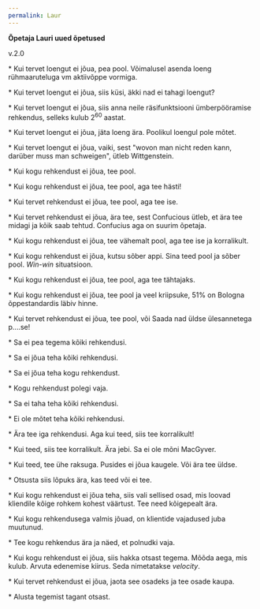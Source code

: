 ```yaml
---
permalink: Laur
---
```


__Õpetaja Lauri uued õpetused__

v.2.0

\* Kui tervet loengut ei jõua, pea pool. Võimalusel asenda loeng rühmaaruteluga vm aktiivõppe vormiga.

\* Kui tervet loengut ei jõua, siis küsi, äkki nad ei tahagi loengut?

\* Kui tervet loengut ei jõua, siis anna neile  räsifunktsiooni ümberpööramise rehkendus, selleks kulub 2<sup>60</sup> aastat.

\* Kui tervet loengut ei jõua, jäta loeng ära. Poolikul loengul pole mõtet.

\* Kui tervet loengut ei jõua, vaiki, sest "wovon man nicht reden kann, darüber muss man schweigen", ütleb Wittgenstein.

\* Kui kogu rehkendust ei jõua, tee pool.

\* Kui kogu rehkendust ei jõua, tee pool, aga tee hästi!

\* Kui tervet rehkendust ei jõua, tee pool, aga tee ise.

\* Kui tervet rehkendust ei jõua, ära tee, sest Confucious ütleb, et ära tee midagi ja kõik saab tehtud. Confucius aga on suurim õpetaja.

\* Kui kogu rehkendust ei jõua, tee vähemalt pool, aga tee ise ja korralikult.

\* Kui kogu rehkendust ei jõua, kutsu sõber appi. Sina teed pool ja sõber pool. _Win-win_ situatsioon. 

\* Kui kogu rehkendust ei jõua, tee pool, aga tee tähtajaks.

\* Kui kogu rehkendust ei jõua, tee pool ja veel kriipsuke, 51% on Bologna õppestandardis läbiv hinne.

\* Kui tervet rehkendust ei jõua, tee pool, või Saada nad üldse ülesannetega p....se!

\* Sa ei pea tegema kõiki rehkendusi.

\* Sa ei jõua teha kõiki rehkendusi.

\* Sa ei jõua teha kogu rehkendust.

\* Kogu rehkendust polegi vaja.

\* Sa ei taha teha kõiki rehkendusi.

\* Ei ole mõtet teha kõiki rehkendusi.

\* Ära tee iga rehkendusi. Aga kui teed, siis tee korralikult!

\* Kui teed, siis tee korralikult. Ära jebi. Sa ei ole mõni MacGyver.

\* Kui teed, tee ühe raksuga. Pusides ei jõua kaugele. Või ära tee üldse.

\* Otsusta siis lõpuks ära, kas teed või ei tee.

\* Kui kogu rehkendust ei jõua teha, siis vali sellised osad, mis loovad kliendile kõige rohkem kohest väärtust. Tee need kõigepealt ära.

\* Kui kogu rehkendusega valmis jõuad, on klientide vajadused juba muutunud.

\* Tee kogu rehkendus ära ja näed, et polnudki vaja.

\* Kui kogu rehkendust ei jõua, siis hakka otsast tegema. Mõõda aega, mis kulub. Arvuta edenemise kiirus. Seda nimetatakse _velocity_.

\* Kui tervet rehkendust ei jõua, jaota see osadeks ja tee osade kaupa.

\* Alusta tegemist tagant otsast.




